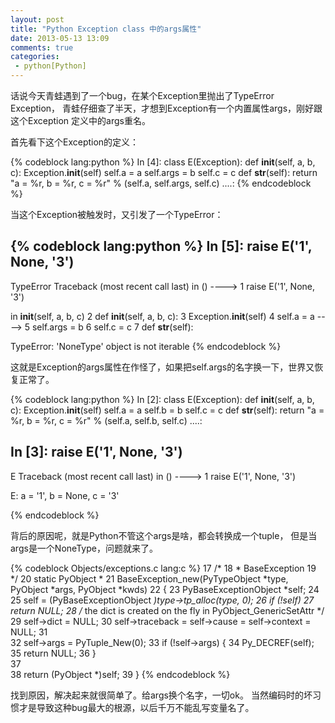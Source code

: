 ```yaml
---
layout: post
title: "Python Exception class 中的args属性"
date: 2013-05-13 13:09
comments: true
categories: 
 - python[Python] 
---
```


话说今天青蛙遇到了一个bug，在某个Exception里抛出了TypeError Exception，
青蛙仔细查了半天，才想到Exception有一个内置属性args，刚好跟这个Exception
定义中的args重名。

首先看下这个Exception的定义：

{% codeblock lang:python %}
In [4]: class E(Exception):
    def __init__(self, a, b, c):
        Exception.__init__(self)
        self.a = a
        self.args = b
        self.c = c
    def __str__(self):
        return "a = %r, b = %r, c = %r" % (self.a, self.args, self.c)
....:
{% endcodeblock %}

当这个Exception被触发时，又引发了一个TypeError：

{% codeblock lang:python %}
In [5]: raise E('1', None, '3')
---------------------------------------------------------------------------
TypeError                                 Traceback (most recent call last)
<ipython-input-6-b57acf162917> in <module>()
----> 1 raise E('1', None, '3')

<ipython-input-5-fac85dd51acb> in __init__(self, a, b, c)
      2     def __init__(self, a, b, c):
      3         Exception.__init__(self)
      4         self.a = a
----> 5         self.args = b
      6         self.c = c
      7     def __str__(self):

TypeError: 'NoneType' object is not iterable
{% endcodeblock %}

这就是Exception的args属性在作怪了，如果把self.args的名字换一下，世界又恢复正常了。

{% codeblock lang:python %}
In [2]: class E(Exception):
    def __init__(self, a, b, c):
        Exception.__init__(self)
        self.a = a
        self.b = b
        self.c = c
    def __str__(self):
        return "a = %r, b = %r, c = %r" % (self.a, self.b, self.c)
....:

In [3]: raise E('1', None, '3')
---------------------------------------------------------------------------
E                                         Traceback (most recent call last)
<ipython-input-3-b57acf162917> in <module>()
----> 1 raise E('1', None, '3')

E: a = '1', b = None, c = '3'

{% endcodeblock %}

背后的原因呢，就是Python不管这个args是啥，都会转换成一个tuple，
但是当args是一个NoneType，问题就来了。

{% codeblock Objects/exceptions.c lang:c %}
  17 /*
  18  *    BaseException
  19  */
  20 static PyObject *
  21 BaseException_new(PyTypeObject *type, PyObject *args, PyObject *kwds)
  22 {
  23     PyBaseExceptionObject *self;
  24     
  25     self = (PyBaseExceptionObject *)type->tp_alloc(type, 0);
  26     if (!self)
  27         return NULL;
  28     /* the dict is created on the fly in PyObject_GenericSetAttr */
  29     self->dict = NULL;
  30     self->traceback = self->cause = self->context = NULL;
  31         
  32     self->args = PyTuple_New(0);
  33     if (!self->args) {
  34         Py_DECREF(self);
  35         return NULL;
  36     }   
  37     
  38     return (PyObject *)self;
  39 }
{% endcodeblock %}

找到原因，解决起来就很简单了。给args换个名字，一切ok。
当然编码时的坏习惯才是导致这种bug最大的根源，以后千万不能乱写变量名了。

